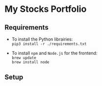 # My Stocks Portfolio

## Requirements  
* To install the Python librairies:  
<code>pip3 install -r ./requirements.txt</code>

* To install ```npm``` and ```Node.js``` for the frontend:  
<code>brew update</code>  
<code>brew install node</code>
## Setup